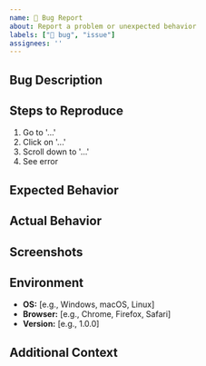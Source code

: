 ```yaml
---
name: 🐞 Bug Report
about: Report a problem or unexpected behavior
labels: ["🐞 bug", "issue"]
assignees: ''
---
```


## Bug Description
<!-- Provide a clear and concise description of the bug. -->

## Steps to Reproduce
<!-- Steps to reproduce the behavior: -->
1. Go to '...'
2. Click on '...'
3. Scroll down to '...'
4. See error

## Expected Behavior
<!-- Describe what you expected to happen. -->

## Actual Behavior
<!-- Describe what actually happens instead. -->

## Screenshots
<!-- If applicable, add screenshots to help explain your problem. -->

## Environment
- **OS:** [e.g., Windows, macOS, Linux]
- **Browser:** [e.g., Chrome, Firefox, Safari]
- **Version:** [e.g., 1.0.0]

## Additional Context
<!-- Add any other context about the problem here. -->
